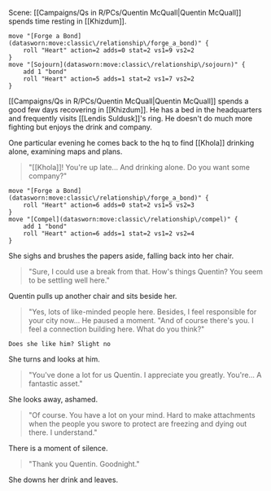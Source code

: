 Scene: [[Campaigns/Qs in R/PCs/Quentin McQuall|Quentin McQuall]] spends time resting in [[Khizdum]]. 

```iron-vault-mechanics
move "[Forge a Bond](datasworn:move:classic\/relationship\/forge_a_bond)" {
    roll "Heart" action=2 adds=0 stat=2 vs1=9 vs2=2
}
move "[Sojourn](datasworn:move:classic\/relationship\/sojourn)" {
    add 1 "bond"
    roll "Heart" action=5 adds=1 stat=2 vs1=7 vs2=2
}

```

[[Campaigns/Qs in R/PCs/Quentin McQuall|Quentin McQuall]] spends a good few days recovering in [[Khizdum]]. He has a bed in the headquarters and frequently visits [[Lendis Suldusk]]'s ring. He doesn't do much more fighting but enjoys the drink and company. 

One particular evening he comes back to the hq to find [[Khola]] drinking alone, examining maps and plans. 

> "[[Khola]]! You're up late... And drinking alone. Do you want some company?"

```iron-vault-mechanics
move "[Forge a Bond](datasworn:move:classic\/relationship\/forge_a_bond)" {
    roll "Heart" action=6 adds=0 stat=2 vs1=5 vs2=3
}
move "[Compel](datasworn:move:classic\/relationship\/compel)" {
    add 1 "bond"
    roll "Heart" action=6 adds=1 stat=2 vs1=2 vs2=4
}

```

She sighs and brushes the papers aside, falling back into her chair. 
>"Sure, I could use a break from that. How's things Quentin? You seem to be settling well here."

Quentin pulls up another chair and sits beside her.

>"Yes, lots of like-minded people here. Besides, I feel responsible for your city now...
He paused a moment. 
>"And of course there's you. I feel a connection building here. What do you think?"

`Does she like him? Slight no`

She turns and looks at him. 
>"You've done a lot for us Quentin. I appreciate you greatly. You're... A fantastic asset."

She looks away, ashamed. 

>"Of course. You have a lot on your mind. Hard to make attachments when the people you swore to protect are freezing and dying out there. I understand."

There is a moment of silence. 

>"Thank you Quentin. Goodnight."

She downs her drink and leaves. 